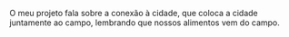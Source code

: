  O meu projeto fala sobre a conexão à cidade, que coloca a cidade juntamente ao campo, lembrando que nossos alimentos vem do campo.
